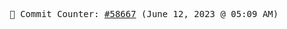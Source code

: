 <p align="center">
    <samp>
        📮 Commit Counter: <a href="https://github.com/Javascript-void0/Javascript-void0/commits/main">#58667</a> (June 12, 2023 @ 05:09 AM)
    </samp>
</p>